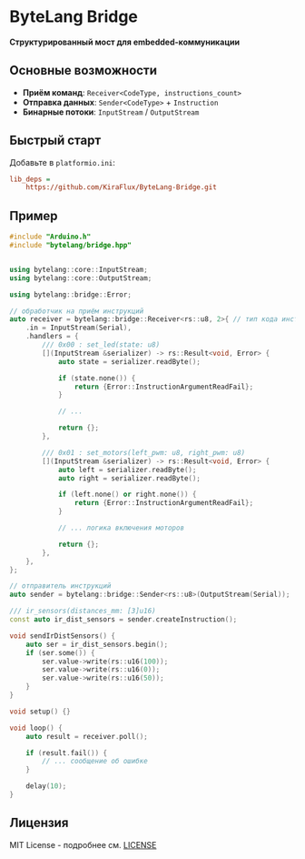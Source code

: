# ByteLang Bridge

**Структурированный мост для embedded-коммуникации**

## Основные возможности

- **Приём команд**: `Receiver<CodeType, instructions_count>`
- **Отправка данных**: `Sender<CodeType>` + `Instruction`
- **Бинарные потоки**: `InputStream` / `OutputStream`

## Быстрый старт

Добавьте в `platformio.ini`:

```ini
lib_deps =
    https://github.com/KiraFlux/ByteLang-Bridge.git
```

## Пример

```cpp
#include "Arduino.h"
#include "bytelang/bridge.hpp"


using bytelang::core::InputStream;
using bytelang::core::OutputStream;

using bytelang::bridge::Error;

// обработчик на приём инструкций
auto receiver = bytelang::bridge::Receiver<rs::u8, 2>{ // тип кода инструкции - u8, кол-во инструкций - 2
    .in = InputStream(Serial),
    .handlers = {
        /// 0x00 : set_led(state: u8)
        [](InputStream &serializer) -> rs::Result<void, Error> {
            auto state = serializer.readByte();

            if (state.none()) {
                return {Error::InstructionArgumentReadFail};
            }

            // ...

            return {};
        },

        /// 0x01 : set_motors(left_pwm: u8, right_pwm: u8)
        [](InputStream &serializer) -> rs::Result<void, Error> {
            auto left = serializer.readByte();
            auto right = serializer.readByte();

            if (left.none() or right.none()) {
                return {Error::InstructionArgumentReadFail};
            }

            // ... логика включения моторов

            return {};
        },
    },
};

// отправитель инструкций
auto sender = bytelang::bridge::Sender<rs::u8>(OutputStream(Serial));

/// ir_sensors(distances_mm: [3]u16)
const auto ir_dist_sensors = sender.createInstruction();

void sendIrDistSensors() {
    auto ser = ir_dist_sensors.begin();
    if (ser.some()) {
        ser.value->write(rs::u16(100));
        ser.value->write(rs::u16(0));
        ser.value->write(rs::u16(50));
    }
}

void setup() {}

void loop() {
    auto result = receiver.poll();

    if (result.fail()) {
        // ... сообщение об ошибке
    }

    delay(10);
}
```

## Лицензия

MIT License - подробнее см. [LICENSE](LICENSE)
